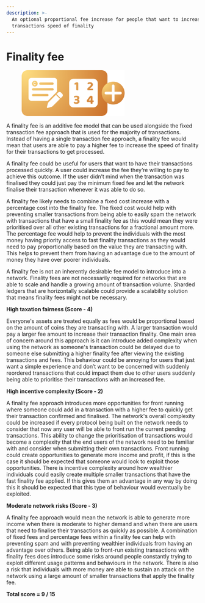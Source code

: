 ```yaml
---
description: >-
  An optional proportional fee increase for people that want to increase their
  transactions speed of finality
---
```


# Finality fee

<div align="left"><figure><img src="../../.gitbook/assets/transaction-fee-finality.png" alt="" width="270"><figcaption></figcaption></figure></div>

A finality fee is an additive fee model that can be used alongside the fixed transaction fee approach that is used for the majority of transactions. Instead of having a single transaction fee approach, a finality fee would mean that users are able to pay a higher fee to increase the speed of finality for their transactions to get processed.

A finality fee could be useful for users that want to have their transactions processed quickly. A user could increase the fee they’re willing to pay to achieve this outcome. If the user didn’t mind when the transaction was finalised they could just pay the minimum fixed fee and let the network finalise their transaction whenever it was able to do so.

A finality fee likely needs to combine a fixed cost increase with a percentage cost into the finality fee. The fixed cost would help with preventing smaller transactions from being able to easily spam the network with transactions that have a small finality fee as this would mean they were prioritised over all other existing transactions for a fractional amount more. The percentage fee would help to prevent the individuals with the most money having priority access to fast finality transactions as they would need to pay proportionally based on the value they are transacting with. This helps to prevent them from having an advantage due to the amount of money they have over poorer individuals.

A finality fee is not an inherently desirable fee model to introduce into a network. Finality fees are not necessarily required for networks that are able to scale and handle a growing amount of transaction volume. Sharded ledgers that are horizontally scalable could provide a scalability solution that means finality fees might not be necessary.



**High taxation fairness (Score - 4)**

Everyone's assets are treated equally as fees would be proportional based on the amount of coins they are transacting with. A larger transaction would pay a larger fee amount to increase their transaction finality. One main area of concern around this approach is it can introduce added complexity when using the network as someone's transaction could be delayed due to someone else submitting a higher finality fee after viewing the existing transactions and fees. This behaviour could be annoying for users that just want a simple experience and don’t want to be concerned with suddenly reordered transactions that could impact them due to other users suddenly being able to prioritise their transactions with an increased fee.



**High incentive complexity (Score - 2)**

A finality fee approach introduces more opportunities for front running where someone could add in a transaction with a higher fee to quickly get their transaction confirmed and finalised. The network's overall complexity could be increased if every protocol being built on the network needs to consider that now any user will be able to front run the current pending transactions. This ability to change the prioritisation of transactions would become a complexity that the end users of the network need to be familiar with and consider when submitting their own transactions. Front running could create opportunities to generate more income and profit, if this is the case it should be expected that someone would look to exploit those opportunities. There is incentive complexity around how wealthier individuals could easily create multiple smaller transactions that have the fast finality fee applied. If this gives them an advantage in any way by doing this it should be expected that this type of behaviour would eventually be exploited.



**Moderate network risks (Score - 3)**

A finality fee approach would mean the network is able to generate more income when there is moderate to higher demand and when there are users that need to finalise their transactions as quickly as possible. A combination of fixed fees and percentage fees within a finality fee can help with preventing spam and with preventing wealthier individuals from having an advantage over others. Being able to front-run existing transactions with finality fees does introduce some risks around people constantly trying to exploit different usage patterns and behaviours in the network. There is also a risk that individuals with more money are able to sustain an attack on the network using a large amount of smaller transactions that apply the finality fee.



**Total score = 9 / 15**
